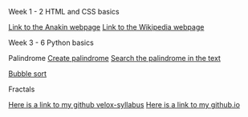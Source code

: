 Week 1 - 2
HTML and CSS basics

[Link to the Anakin webpage](http://birosandor.github.io/Anakin/)
[Link to the Wikipedia webpage](http://birosandor.github.io/Wikipedia/)

Week 3 - 6
Python basics

Palindrome
[Create palindrome](https://github.com/greenfox-velox/BiroSandor/blob/master/week-03/day-04/demo1.py)
[Search the palindrome in the text](https://github.com/greenfox-velox/BiroSandor/blob/master/week-03/day-04/demo2.py)

[Bubble sort](https://github.com/greenfox-velox/BiroSandor/blob/master/week-03/Practise/bubble.py)

Fractals


[Here is a link to my github velox-syllabus](https://github.com/BiroSandor/velox-syllabus)
[Here is a link to my github.io](https://github.com/BiroSandor/BiroSandor.github.io)
